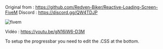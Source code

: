 Original from : https://github.com/Redven-Biker/Reactive-Loading-Screen-FiveM
Discord : https://discord.gg/QW4TDJP

![fivem](https://i.imgur.com/hITZLd6.jpg)

Vidéo : https://youtu.be/gN16iW6-D3M

To setup the progressbar you need to edit the .CSS at the bottom.
